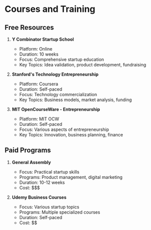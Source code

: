 # Courses and Training

## Free Resources
1. **Y Combinator Startup School**
   - Platform: Online
   - Duration: 10 weeks
   - Focus: Comprehensive startup education
   - Key Topics: Idea validation, product development, fundraising

2. **Stanford's Technology Entrepreneurship**
   - Platform: Coursera
   - Duration: Self-paced
   - Focus: Technology commercialization
   - Key Topics: Business models, market analysis, funding

3. **MIT OpenCourseWare - Entrepreneurship**
   - Platform: MIT OCW
   - Duration: Self-paced
   - Focus: Various aspects of entrepreneurship
   - Key Topics: Innovation, business planning, finance

## Paid Programs
1. **General Assembly**
   - Focus: Practical startup skills
   - Programs: Product management, digital marketing
   - Duration: 10-12 weeks
   - Cost: $$$

2. **Udemy Business Courses**
   - Focus: Various startup topics
   - Programs: Multiple specialized courses
   - Duration: Self-paced
   - Cost: $$ 